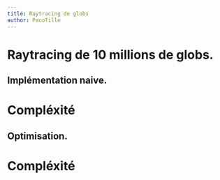 ```yaml
---
title: Raytracing de globs
author: PacoTille
---
```

# Raytracing de 10 millions de globs.

## Implémentation naive.

# Compléxité


## Optimisation.

# Compléxité

